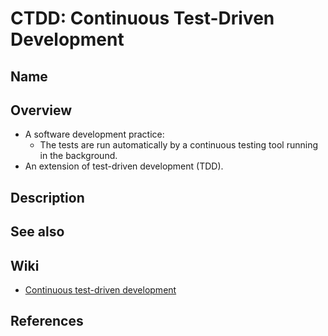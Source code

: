 # CTDD: Continuous Test-Driven Development

## Name

## Overview
- A software development practice:
   - The tests are run automatically by a continuous testing tool running in the background.
- An extension of test-driven development (TDD).

## Description

## See also

## Wiki
- [Continuous test-driven development](https://en.wikipedia.org/wiki/Continuous_test-driven_development)

## References
